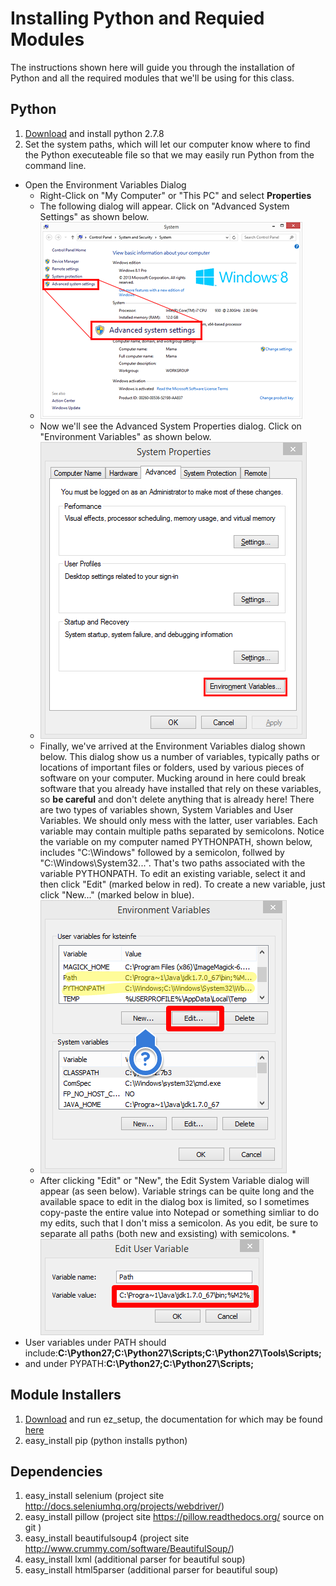 # Installing Python and Requied Modules
The instructions shown here will guide you through the installation of Python and all the required modules that we'll be using for this class.

## Python
1. [Download](https://www.python.org/download/releases/2.7.8/) and install python 2.7.8 
2. Set the system paths, which will let our computer know where to find the Python executeable file so that we may easily run Python from the command line.
  * Open the Environment Variables Dialog
    * Right-Click on "My Computer" or "This PC" and select **Properties**
    * The following dialog will appear. Click on "Advanced System Settings" as shown below.
    * ![system_settings](https://github.com/ksteinfe/turkers_delight/blob/master/Installation%20and%20Setup/Python/img/system_settings.png)
    * Now we'll see the Advanced System Properties dialog. Click on "Environment Variables" as shown below.
    * ![system_properties](https://github.com/ksteinfe/turkers_delight/blob/master/Installation%20and%20Setup/Python/img/system_properties.png)
    * Finally, we've arrived at the Environment Variables dialog shown below. This dialog show us a number of variables, typically paths or locations of important files or folders, used by various pieces of software on your computer. Mucking around in here could break software that you already have installed that rely on these variables, so **be careful** and don't delete anything that is already here! There are two types of variables shown, System Variables and User Variables. We should only mess with the latter, user variables. Each variable may contain multiple paths separated by semicolons. Notice the variable on my computer named PYTHONPATH, shown below, includes "C:\Windows" followed by a semicolon, follwed by "C:\Windows\System32\...". That's two paths associated with the variable PYTHONPATH. To edit an existing variable, select it and then click "Edit" (marked below in red). To create a new variable, just click "New..." (marked below in blue).
    * ![environment_variables](https://github.com/ksteinfe/turkers_delight/blob/master/Installation%20and%20Setup/Python/img/environment_variables.png)
    * After clicking "Edit" or "New", the Edit System Variable dialog will appear (as seen below). Variable strings can be quite long and the available space to edit in the dialog box is limited, so I sometimes copy-paste the entire value into Notepad or something simliar to do my edits, such that I don't miss a semicolon. As you edit, be sure to separate all paths (both new and exsisting) with semicolons.
    *![edit_user_variable](https://github.com/ksteinfe/turkers_delight/blob/master/Installation%20and%20Setup/Python/img/edit_user_variable.png)
  * User variables under PATH should include:**C:\Python27;C:\Python27\Scripts;C:\Python27\Tools\Scripts;**
  * and under PYPATH:**C:\Python27;C:\Python27\Scripts;**

## Module Installers
1. [Download](https://pypi.python.org/pypi/setuptools) and run ez_setup, the documentation for which may be found [here](https://pythonhosted.org/setuptools/easy_install.html)
2. easy_install pip (python installs python)
 
## Dependencies
1. easy_install selenium (project site http://docs.seleniumhq.org/projects/webdriver/)
2. easy_install pillow (project site https://pillow.readthedocs.org/ source on git )
3. easy_install beautifulsoup4 (project site http://www.crummy.com/software/BeautifulSoup/)
4. easy_install lxml (additional parser for beautiful soup)
5. easy_install html5parser (additional parser for beautiful soup)
